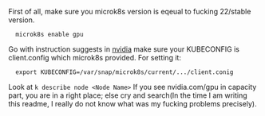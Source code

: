 First of all, make sure you microk8s version is eqeual to fucking 22/stable version.
```
  microk8s enable gpu
```
Go with instruction suggests in [nvidia](https://github.com/NVIDIA/k8s-device-plugin)
make sure your KUBECONFIG is client.config which microk8s provided. For setting it:

```
  export KUBECONFIG=/var/snap/microk8s/current/.../client.conig
```

Look at ``` k describe node <Node Name> ```
If you see nvidia.com/gpu in capacity part, you are in a right place; else cry and search(In the time I am writing this readme, I really do not know what was my fucking problems precisely).

